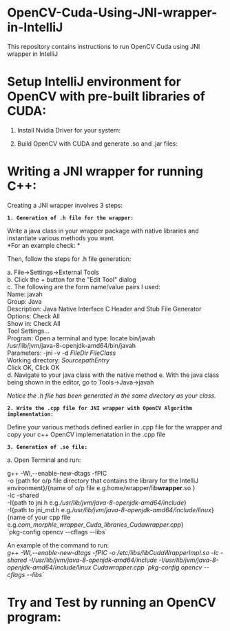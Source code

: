 # OpenCV-Cuda-Using-JNI-wrapper-in-IntelliJ  
This repository contains instructions to run OpenCV Cuda using JNI wrapper in IntelliJ  

# Setup IntelliJ environment for OpenCV with pre-built libraries of CUDA:  

1. Install Nvidia Driver for your system:  

2. Build OpenCV with CUDA and generate .so and .jar files:  


# Writing a JNI wrapper for running C++:
Creating a JNI wrapper involves 3 steps:  

**`1. Generation of .h file for the wrapper:`**  

Write a java class in your wrapper package with native libraries and instantiate various methods you want.   
*For an example check: *  

Then, follow the steps for .h file generation:  

   a. File->Settings->External Tools  
   b. Click the + button for the "Edit Tool" dialog  
   c. The following are the form name/value pairs I used:  
      Name: javah  
      Group: Java  
      Description: Java Native Interface C Header and Stub File Generator  
      Options: Check All  
      Show in: Check All  
      Tool Settings...  
      Program: Open a terminal and type: locate bin/javah  
      /usr/lib/jvm/java-8-openjdk-amd64/bin/javah  
      Parameters: -jni -v -d $FileDir$ $FileClass$            
      Working directory: $SourcepathEntry$  
      Click OK, Click OK  
   d. Navigate to your java class with the native method 
   e. With the java class being shown in the editor, go to Tools->Java->javah  

*Notice the .h file has been generated in the same directory as your class.*  

**`2. Write the .cpp file for JNI wrapper with OpenCV Algorithm implementation:`**  

Define your various methods defined earlier in .cpp file for the wrapper and copy your c++ OpenCV implemenatation in the .cpp file  

**`3. Generation of .so file:`**  

   a. Open Terminal and run:  

g++ -Wl,--enable-new-dtags -fPIC   
-o {path for o/p file directory that contains the library for the IntelliJ environment}/{name of o/p file e.g.home/wrapper/lib**wrapper**.so }   
-lc -shared   
-I{path to jni.h e.g._/usr/lib/jvm/java-8-openjdk-amd64/include_}   
-I{path to jni_md.h e.g._/usr/lib/jvm/java-8-openjdk-amd64/include/linux_}   
{name of your cpp file e.g._com_morphle_wrapper_Cuda_libraries_Cudawrapper.cpp_}   
\`pkg-config opencv --cflags --libs\`  

An example of the command to run:  
_g++ -Wl,--enable-new-dtags -fPIC -o /etc/libs/libCudaWrapperImpl.so -lc -shared -I/usr/lib/jvm/java-8-openjdk-amd64/include -I/usr/lib/jvm/java-8-openjdk-amd64/include/linux Cudawrapper.cpp \`pkg-config opencv --cflags --libs\`_  

# Try and Test by running an OpenCV program:  

